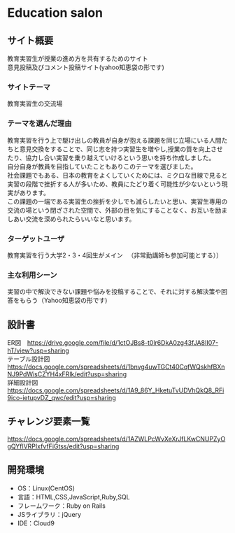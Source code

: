 # Education salon

## サイト概要
教育実習生が授業の進め方を共有するためのサイト  
意見投稿及びコメント投稿サイト(yahoo知恵袋の形です)

### サイトテーマ
教育実習生の交流場  

### テーマを選んだ理由
教育実習を行う上で駆け出しの教員が自身が抱える課題を同じ立場にいる人間たちと意見交換をすることで、同じ志を持つ実習生を増やし,授業の質を向上させたり、協力し合い実習を乗り越えていけるという思いを持ち作成しました。  
自分自身が教員を目指していたこともありこのテーマを選びました。  
社会課題でもある、日本の教育をよくしていくためには、ミクロな目線で見ると実習の段階で挫折する人が多いため、教員にたどり着く可能性が少ないという現実があります。  
この課題の一端である実習生の挫折を少しでも減らしたいと思い、実習生専用の交流の場という閉ざされた空間で、外部の目を気にすることなく、お互いを励ましあい交流を深められたらいいなと思います。

### ターゲットユーザ
教育実習を行う大学2・3・4回生がメイン
　（非常勤講師も参加可能とする））

### 主な利用シーン
実習の中で解決できない課題や悩みを投稿することで、それに対する解決策や回答をもらう（Yahoo知恵袋の形です)  

## 設計書
ER図　https://drive.google.com/file/d/1ctOJBs8-t0lr6DkA0zg43fJA8II07-hT/view?usp=sharing  
テーブル設計図　https://docs.google.com/spreadsheets/d/1bnvg4uwTGCt40CqfWQskhfBXnNJ9PdWisCZYH4xFRlk/edit?usp=sharing  
詳細設計図　https://docs.google.com/spreadsheets/d/1A9_86Y_HketuTvUDVhQkQ8_RFi9ico-ietupvDZ_qwc/edit?usp=sharing

## チャレンジ要素一覧
https://docs.google.com/spreadsheets/d/1AZWLPcWvXeXrJfLKwCNUPZyOgQYflVRPIxfvfFiGtss/edit?usp=sharing

## 開発環境
- OS：Linux(CentOS)
- 言語：HTML,CSS,JavaScript,Ruby,SQL
- フレームワーク：Ruby on Rails
- JSライブラリ：jQuery
- IDE：Cloud9

